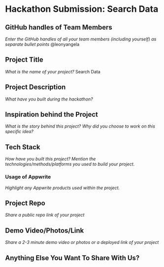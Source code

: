 # Hackathon Submission: Search Data


## GitHub handles of Team Members  
_Enter the GitHub handles of all your team members (including yourself) as separate bullet points_
@leonyangela

<!--

- @adityaoberai
- @tessamero
.
.
.

-->

## Project Title
_What is the name of your project?_
Search Data 

<!--

CodeCapture

-->

## Project Description    
_What have you built during the hackathon?_

<!--

The project I created is...

-->

## Inspiration behind the Project  
_What is the story behind this project? Why did you choose to work on this specific idea?_

<!--

The reason I chose this idea/project was...

-->

## Tech Stack    
_How have you built this project? Mention the technologies/methods/platforms you used to build your project._

<!--

The technologies I used...

-->

### Usage of Appwrite
_Highlight any Appwrite products used within the project._

<!--

- Appwrite Databases

I used Appwrite Databases to...

- Appwrite Storage

I used Appwrite Storage to...

.
.
.

-->

## Project Repo  
_Share a public repo link of your project_

<!--

https://github.com/code-capture/CodeCapture-Xamarin

-->

## Demo Video/Photos/Link
_Share a 2-3 minute demo video or photos or a deployed link of your project_

<!--

https://www.youtube.com/watch?v=9IBaX1avYWc

-->

## Anything Else You Want To Share With Us?

